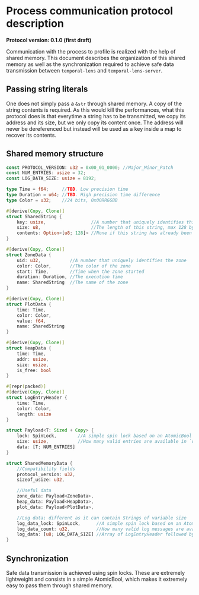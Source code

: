 # Process communication protocol description

**Protocol version: 0.1.0 (first draft)**

Communication with the process to profile is realized with the help of shared memory. This document describes the organization of this shared memory as well
as the synchronization required to achieve safe data transmission between `temporal-lens` and `temporal-lens-server`.

## Passing string literals

One does not simply pass a `&str` through shared memory. A copy of the string contents is required. As this would kill the performances, what this protocol
does is that everytime a string has to be transmitted, we copy its address and its size, but we only copy its content once. The address will never be
dereferenced but instead will be used as a key inside a map to recover its contents.

## Shared memory structure

```rs
const PROTOCOL_VERSION: u32 = 0x00_01_0000; //Major_Minor_Patch
const NUM_ENTRIES: usize = 32;
const LOG_DATA_SIZE: usize = 8192;

type Time = f64;     //TBD. Low precision time
type Duration = u64; //TBD. High precision time difference
type Color = u32;    //24 bits, 0x00RRGGBB

#[derive(Copy, Clone)]
struct SharedString {
    key: usize,                 //A number that uniquely identifies this zone's name string (typically, the string's address)
    size: u8,                   //The length of this string, max 128 bytes
    contents: Option<[u8; 128]> //None if this string has already been sent. Otherwise, the string's contents
}

#[derive(Copy, Clone)]
struct ZoneData {
    uid: u32,           //A number that uniquely identifies the zone
    color: Color,       //The color of the zone
    start: Time,        //Time when the zone started
    duration: Duration, //The execution time
    name: SharedString  //The name of the zone
}

#[derive(Copy, Clone)]
struct PlotData {
    time: Time,
    color: Color,
    value: f64,
    name: SharedString
}

#[derive(Copy, Clone)]
struct HeapData {
    time: Time,
    addr: usize,
    size: usize,
    is_free: bool
}

#[repr(packed)]
#[derive(Copy, Clone)]
struct LogEntryHeader {
    time: Time,
    color: Color,
    length: usize
}

struct Payload<T: Sized + Copy> {
    lock: SpinLock,        //A simple spin lock based on an AtomicBool
    size: usize,           //How many valid entries are available in `data`
    data: [T; NUM_ENTRIES]
}

struct SharedMemoryData {
    //Compatibility fields
    protocol_version: u32,
    sizeof_usize: u32,

    //Useful data
    zone_data: Payload<ZoneData>,
    heap_data: Payload<HeapData>,
    plot_data: Payload<PlotData>,

    //Log data; different as it can contain Strings of variable size
    log_data_lock: SpinLock,      //A simple spin lock based on an AtomicBool
    log_data_count: u32,          //How many valid log messages are available in `log_data`
    log_data: [u8; LOG_DATA_SIZE] //Array of LogEntryHeader followed by `header.length` bytes of log message
}
```

## Synchronization

Safe data transmission is achieved using spin locks. These are extremely lightweight and consists in a simple AtomicBool, which makes it extremely easy
to pass them through shared memory.
